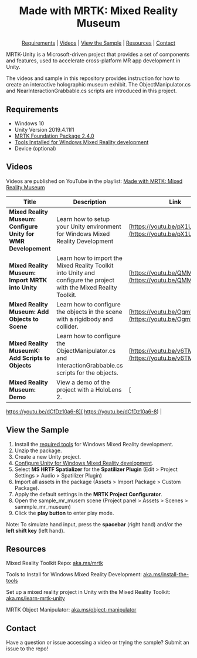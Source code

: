 # <p align="center">Made with MRTK: Mixed Reality Museum</p>
<p align="center">
  <a href="https://github.com/aprilspeight/mrtk-mr-museum/blob/master/README.md#requirements">Requirements</a> |
  <a href="https://github.com/aprilspeight/mrtk-mr-museum/blob/master/README.md#videos">Videos</a> |
  <a href="https://github.com/aprilspeight/mrtk-mr-museum/blob/master/README.md#view-the-sample">View the Sample</a> | 
  <a href="https://github.com/aprilspeight/mrtk-mr-museum/blob/master/README.md#resources">Resources</a> | 
  <a href="https://github.com/aprilspeight/mrtk-mr-museum/blob/master/README.md#contact">Contact</a>
</p>

MRTK-Unity is a Microsoft-driven project that provides a set of components and features, used to accelerate cross-platform MR app development in Unity.

The videos and sample in this repository provides instruction for how to create an interactive holographic museum exhibit. The ObjectManipulator.cs and NearInteractionGrabbable.cs scripts are introduced in this project.

## Requirements

- Windows 10
- Unity Version 2019.4.11f1
- [MRTK Foundation Package 2.4.0](https://github.com/microsoft/MixedRealityToolkit-Unity/releases/tag/v2.4.0)
- [Tools Installed for Windows Mixed Reality development](https://docs.microsoft.com/en-us/windows/mixed-reality/develop/install-the-tools?tabs=unity)
- Device (optional)

## Videos

Videos are published on YouTube in the playlist: [Made with MRTK: Mixed Reality Museum](https://www.youtube.com/c/vogueandcode)

|  Title |  Description |  Link |
|---|---|---|
| **Mixed Reality Museum: Configure Unity for WMR Developement**  | Learn how to setup your Unity environment for Windows Mixed Reality Development  |  [https://youtu.be/pX1UJ4u6Ulc](https://youtu.be/pX1UJ4u6Ulc ) |
| **Mixed Reality Museum: Import MRTK into Unity** |  Learn how to import the Mixed Reality Toolkit into Unity and configure the project with the Mixed Reality Toolkit. | [https://youtu.be/QMMXyiK4p7c](https://youtu.be/QMMXyiK4p7c)|
| **Mixed Reality Museum: Add Objects to Scene**  | Learn how to configure the objects in the scene with a rigidbody and collider.  |  [https://youtu.be/OgmLNPXIHgk](https://youtu.be/OgmLNPXIHgk) |
| **Mixed Reality MuseumK: Add Scripts to Objects**  | Learn how to configure the ObjectManipulator.cs and InteractionGrabbable.cs scripts for the objects. |  [https://youtu.be/v6TMBb_aG_U](https://youtu.be/v6TMBb_aG_U)|
| **Mixed Reality Museum: Demo**  |  View a demo of the project with a HoloLens 2. | [
https://youtu.be/dCfDz10a6-8](
https://youtu.be/dCfDz10a6-8)
  |

## View the Sample

1. Install the [required tools](https://aka.ms/install-the-tools) for Windows Mixed Reality development.
2. Unzip the package.
3. Create a new Unity project.
4. [Configure Unity for Windows Mixed Reality development](https://aka.ms/learn-mrtk-unity).
5. Select **MS HRTF Spatializer** for the **Spatilizer Plugin** (Edit > Project Settings > Audio > Spatilizer Plugin)
5. Import all assets in the package (Assets > Import Package > Custom Package).
6. Apply the default settings in the **MRTK Project Configurator**.
7. Open the sample_mr_musem scene (Project panel > Assets > Scenes > sammple_mr_museum)
8. Click the **play button** to enter play mode.

Note: To simulate hand input, press the **spacebar** (right hand) and/or the **left shift key** (left hand).

## Resources

Mixed Reality Toolkit Repo: [aka.ms/mrtk](https://aka.ms/mrtk)

Tools to Install for Windows Mixed Reality Development: [aka.ms/install-the-tools](https://aka.ms/install-the-tools)

Set up a mixed reality project in Unity with the Mixed Reality Toolkit: [aka.ms/learn-mrtk-unity](https://aka.ms/learn-mrtk-unity)

MRTK Object Manipulator: [aka.ms/object-manipulator](https://aka.ms/object-manipulator)

## Contact

Have a question or issue accessing a video or trying the sample? Submit an issue to the repo!
